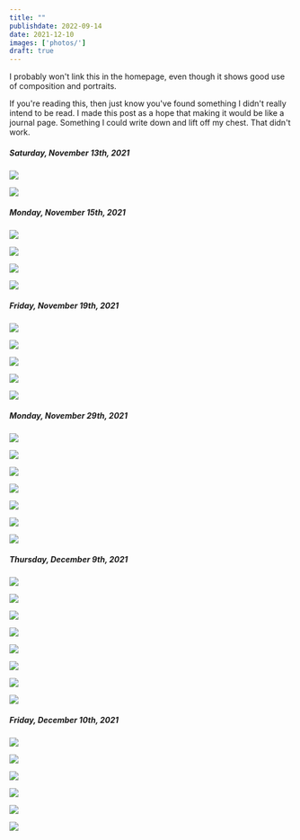 ```yaml
---
title: ""
publishdate: 2022-09-14
date: 2021-12-10
images: ['photos/']
draft: true
---
```


I probably won't link this in the homepage, even though it shows good use of composition and portraits.

If you're reading this, then just know you've found something I didn't really intend to be read.  I made this post as a hope that making it would be like a journal page.  Something I could write down and lift off my chest.  That didn't work.

##### Saturday, November 13th, 2021

![](../photos/2021-11-13/converted/DSC02844.jpg)

![](../photos/2021-11-13/converted/DSC02847.jpg)

##### Monday, November 15th, 2021

![](../photos/2021-11-15/converted/DSC02854.jpg)

![](../photos/2021-11-15/converted/DSC02857.jpg)

![](../photos/2021-11-15/converted/DSC02859.jpg)

![](../photos/2021-11-15/converted/DSC02895.jpg)

##### Friday, November 19th, 2021

![](../photos/2021-11-19/converted/DSC02913.jpg)

![](../photos/2021-11-19/converted/DSC02938.jpg)

![](../photos/2021-11-19/converted/DSC02939.jpg)

![](../photos/2021-11-19/converted/DSC02940.jpg)

![](../photos/2021-11-19/converted/DSC02942.jpg)

##### Monday, November 29th, 2021

![](../photos/2021-11-29/converted/DSC03155.jpg)

![](../photos/2021-11-29/converted/DSC03173.jpg)

![](../photos/2021-11-29/converted/DSC03233.jpg)

![](../photos/2021-11-29/converted/DSC03240.jpg)

![](../photos/2021-11-29/converted/DSC03255.jpg)

![](../photos/2021-11-29/converted/DSC03278.jpg)

![](../photos/2021-11-29/converted/DSC03289.jpg)

##### Thursday, December 9th, 2021

![](../photos/2021-12-09/converted/DSC03391.jpg)

![](../photos/2021-12-09/converted/DSC03394.jpg)

![](../photos/2021-12-09/converted/DSC03397.jpg)

![](../photos/2021-12-09/converted/DSC03403.jpg)

![](../photos/2021-12-09/converted/DSC03411.jpg)

![](../photos/2021-12-09/converted/DSC03432.jpg)

![](../photos/2021-12-09/converted/DSC03453.jpg)

![](../photos/2021-12-09/converted/DSC03461.jpg)

##### Friday, December 10th, 2021

![](../photos/2021-12-10/converted/DSC03505.jpg)

![](../photos/2021-12-10/converted/DSC03510.jpg)

![](../photos/2021-12-10/converted/DSC03526.jpg)

![](../photos/2021-12-10/converted/DSC03578.jpg)

![](../photos/2021-12-10/converted/DSC03581.jpg)

![](../photos/2021-12-10/converted/DSC03589.jpg)

